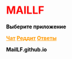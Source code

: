 <title>MAILLF</title>
<h1><span style="color: #ff0000;">MAILLF</span></h1>
<p><strong><span style="color: #ff0000;"><span style="color: #000000;">Выберите приложение</span></span></strong></p>
<p><span style="color: #ff9900;"><strong><a style="color: #ff9900;" href="https://maillf.github.io/chat">Чат</a> <a style="color: #ff9900;" href="https://maillf.github.io/reddit">Реддит</a> <a style="color: #ff9900;" href="https://maillf.github.io/otvet">Ответы</a></strong></span></p>
<p><strong><span style="color: #ff0000;"><span style="color: #000000;">MailLF.github.io</span></span></strong></p>
<script type="text/javascript" src="https://vk.com/js/api/openapi.js?168"></script>

<script type="text/javascript">
  VK.init({apiId: 7705612, onlyWidgets: true});
</script>

<!-- Put this div tag to the place, where the Comments block will be -->
<div id="vk_comments"></div>
<script type="text/javascript">
VK.Widgets.Comments("vk_comments", {limit: 10, attach: "*"});
</script>
